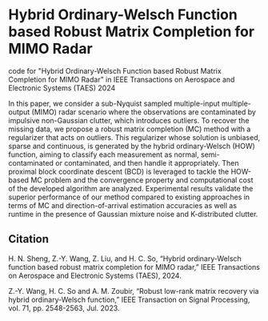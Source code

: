 # Hybrid Ordinary-Welsch Function based Robust Matrix Completion for MIMO Radar
code for "Hybrid Ordinary-Welsch Function based Robust Matrix Completion for MIMO Radar" in IEEE Transactions on Aerospace and Electronic Systems (TAES) 2024

In this paper, we consider a sub-Nyquist sampled multiple-input multiple-output (MIMO) radar scenario where the observations are contaminated by impulsive non-Gaussian clutter, which introduces outliers. To recover the missing data, we propose a robust matrix completion (MC) method with a regularizer that acts on outliers. This regularizer whose solution is unbiased, sparse and continuous, is generated by the hybrid ordinary-Welsch (HOW) function, aiming to classify each measurement as normal, semi-contaminated or contaminated, and then handle it appropriately. Then proximal block coordinate descent (BCD) is leveraged to tackle the HOW-based MC problem and the convergence property and computational cost of the developed algorithm are analyzed. Experimental results validate the superior performance of our method compared to existing approaches in terms of MC and direction-of-arrival estimation accuracies as well as runtime in the presence of Gaussian mixture noise and K-distributed clutter.

## Citation
H. N. Sheng, Z.-Y. Wang, Z. Liu, and H. C. So, “Hybrid ordinary-Welsch function based robust matrix completion for MIMO radar,” IEEE Transactions on Aerospace and Electronic Systems (TAES), 2024.

Z.-Y. Wang, H. C. So and A. M. Zoubir, “Robust low-rank matrix recovery via hybrid ordinary-Welsch function,” IEEE Transaction on Signal Processing, vol. 71, pp. 2548-2563, Jul. 2023.

